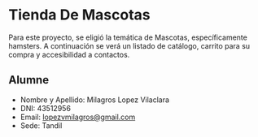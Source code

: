 # Tienda De Mascotas
Para este proyecto, se eligió la temática de Mascotas, específicamente hamsters. A continuación se verá un listado de catálogo, carrito para su compra y accesibilidad a contactos.

## Alumne
- Nombre y Apellido: Milagros Lopez Vilaclara
- DNI: 43512956
- Email: lopezvmilagros@gmail.com
- Sede: Tandil